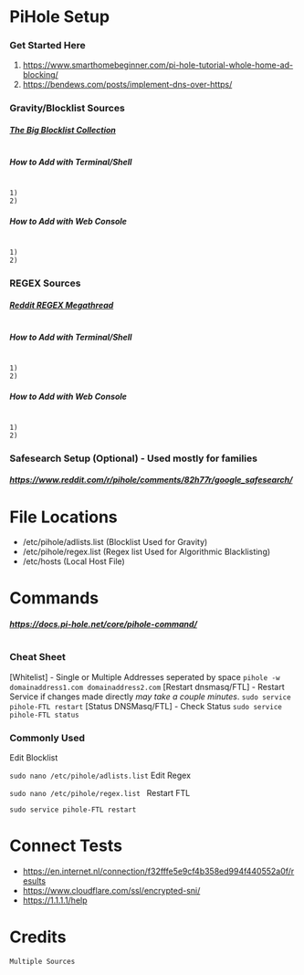 # PiHole Setup 
### Get Started Here
1) https://www.smarthomebeginner.com/pi-hole-tutorial-whole-home-ad-blocking/
2) https://bendews.com/posts/implement-dns-over-https/
### Gravity/Blocklist Sources
##### [The Big Blocklist Collection](https://firebog.net/)
# 
##### How to Add with Terminal/Shell
#
```
1) 
2)
```
##### How to Add with Web Console
#
```
1) 
2)
```
### REGEX Sources
##### [Reddit REGEX Megathread](https://www.reddit.com/r/pihole/comments/b3fj60/regex_megathread/)
#
##### How to Add with Terminal/Shell
#
```
1) 
2)
```
##### How to Add with Web Console
#
```
1) 
2)
```
### Safesearch Setup (Optional) - Used mostly for families
##### https://www.reddit.com/r/pihole/comments/82h77r/google_safesearch/
# 
# File Locations
- /etc/pihole/adlists.list (Blocklist Used for Gravity)
- /etc/pihole/regex.list  (Regex list Used for Algorithmic Blacklisting)
- /etc/hosts (Local Host File)
# Commands
##### https://docs.pi-hole.net/core/pihole-command/  
# 
### Cheat Sheet  
[Whitelist]  - Single or Multiple Addresses seperated by space
`pihole -w domainaddress1.com domainaddress2.com`
[Restart dnsmasq/FTL] - Restart Service if changes made directly *may take a couple minutes*.
`sudo service pihole-FTL restart`
[Status DNSMasq/FTL] - Check Status 
`sudo service pihole-FTL status`

### Commonly Used
Edit Blocklist	

`sudo nano /etc/pihole/adlists.list`
Edit Regex 

`sudo nano /etc/pihole/regex.list `
Restart FTL

`sudo service pihole-FTL restart`

# Connect Tests
-  https://en.internet.nl/connection/f32fffe5e9cf4b358ed994f440552a0f/results
-  https://www.cloudflare.com/ssl/encrypted-sni/
-  https://1.1.1.1/help

# Credits
``` 
Multiple Sources 
```

